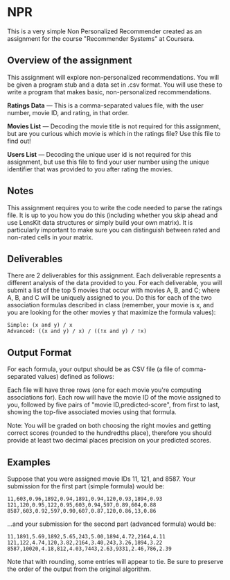 # NPR


This is a very simple Non Personalized Recommender created as an assignment for the course "Recommender Systems" at Coursera.

## Overview of the assignment

This assignment will explore non-personalized recommendations. You will be given a program stub and a data set in .csv format. You will use these to write a program that makes basic, non-personalized recommendations.

**Ratings Data** — This is a comma-separated values file, with the user number, movie ID, and rating, in that order.

**Movies List** — Decoding the movie title is not required for this assignment, but are you curious which movie is which in the ratings file? Use this file to find out!

**Users List** — Decoding the unique user id is not required for this assignment, but use this file to find your user number using the unique identifier that was provided to you after rating the movies.

## Notes

This assignment requires you to write the code needed to parse the ratings file. It is up to you how you do this (including whether you skip ahead and use LensKit data structures or simply build your own matrix). It is particularly important to make sure you can distinguish between rated and non-rated cells in your matrix.

## Deliverables

There are 2 deliverables for this assignment. Each deliverable represents a different analysis of the data provided to you. For each deliverable, you will submit a list of the top 5 movies that occur with movies A, B, and C; where A, B, and C will be uniquely assigned to you. Do this for each of the two association formulas described in class (remember, your movie is x, and you are looking for the other movies y that maximize the formula values):

    Simple: (x and y) / x
    Advanced: ((x and y) / x) / ((!x and y) / !x)

## Output Format

For each formula, your output should be as CSV file (a file of comma-separated values) defined as follows:

Each file will have three rows (one for each movie you're computing associations for). Each row will have the movie ID of the movie assigned to you, followed by five pairs of "movie ID,predicted-score", from first to last, showing the top-five associated movies using that formula.

Note: You will be graded on both choosing the right movies and getting correct scores (rounded to the hundredths place), therefore you should provide at least two decimal places precision on your predicted scores.

## Examples

Suppose that you were assigned movie IDs 11, 121, and 8587. Your submission for the first part (simple formula) would be:

    11,603,0.96,1892,0.94,1891,0.94,120,0.93,1894,0.93
    121,120,0.95,122,0.95,603,0.94,597,0.89,604,0.88
    8587,603,0.92,597,0.90,607,0.87,120,0.86,13,0.86

...and your submission for the second part (advanced formula) would be:

    11,1891,5.69,1892,5.65,243,5.00,1894,4.72,2164,4.11
    121,122,4.74,120,3.82,2164,3.40,243,3.26,1894,3.22
    8587,10020,4.18,812,4.03,7443,2.63,9331,2.46,786,2.39

Note that with rounding, some entries will appear to tie. Be sure to preserve the order of the output from the original algorithm.